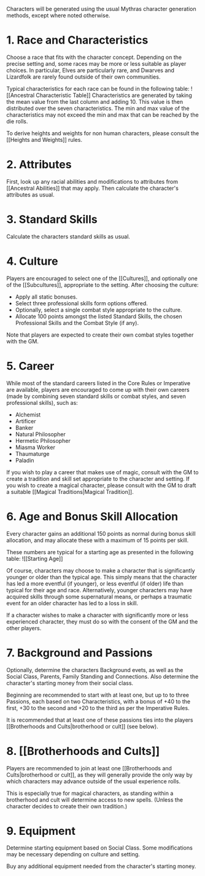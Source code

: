 Characters will be generated using the usual Mythras character generation methods, except where noted otherwise.

# 1. Race and Characteristics 
Choose a race that fits with the character concept. Depending on the precise setting and, some races may be more or less suitable as player choices. In particular, Elves are particularly rare, and Dwarves and Lizardfolk are rarely found outside of their own communities. 

Typical characteristics for each race can be found in the following table:
![[Ancestral Characteristic Table]]
Characteristics are generated by taking the mean value from the last column and adding 10. This value is then distributed over the seven characteristics. The min and max value of the characteristics may not exceed the min and max that can be reached by the die rolls.

To derive heights and weights for non human characters, please consult the [[Heights and Weights]] rules.

# 2. Attributes
First, look up any racial abilities and modifications to attributes from [[Ancestral Abilities]] that may apply. Then calculate the character's attributes as usual.


# 3. Standard Skills
Calculate the characters standard skills as usual.


# 4. Culture 
Players are encouraged to select one of the [[Cultures]], and optionally one of the [[Subcultures]], appropriate to the setting. After choosing the culture:
- Apply all static bonuses.
- Select three professional skills form options offered.
- Optionally, select a single combat style appropriate to the culture.
- Allocate 100 points amongst the listed Standard Skills, the chosen Professional Skills and the Combat Style (if any).

Note that players are expected to create their own combat styles together with the GM.


# 5. Career 
While most of the standard careers listed in the Core Rules or Imperative are available, players are encouraged to come up with their own careers (made by combining seven standard skills or combat styles, and seven professional skills), such as:
- Alchemist
- Artificer
- Banker
- Natural Philosopher
- Hermetic Philosopher
- Miasma Worker 
- Thaumaturge
- Paladin

If you wish to play a career that makes use of magic, consult with the GM to create a tradition and skill set appropriate to the character and setting. If you wish to create a magical character, please consult with the GM to draft a suitable [[Magical Traditions|Magical Tradition]].


# 6. Age and Bonus Skill Allocation 
Every character gains an additional 150 points as normal during bonus skill allocation, and may allocate these with a maximum of 15 points per skill. 

These numbers are typical for a starting age as presented in the following table:
![[Starting Age]]

Of course, characters may choose to make a character that is significantly younger or older than the typical age. This simply means that the character has led a more eventful (if younger), or less eventful (if older) life than typical for their age and race. Alternatively, younger characters may have acquired skills through some supernatural means, or perhaps a traumatic event for an older character has led to a loss in skill.

If a character wishes to make a character with significantly more or less experienced character, they must do so with the consent of the GM and the other players.


# 7. Background and Passions
Optionally, determine the characters Background evets, as well as the Social Class, Parents, Family Standing and Connections. Also determine the character's starting money from their social class.

Beginning are recommended to start with at least one, but up to to three Passions, each
based on two Characteristics, with a bonus of +40 to the first, +30 to the second and +20 to the third as per the Imperative Rules. 

It is recommended that at least one of these passions ties into the players [[Brotherhoods and Cults|brotherhood or cult]] (see below).


# 8. [[Brotherhoods and Cults]]
Players are recommended to join at least one [[Brotherhoods and Cults|brotherhood or cult]], as they will generally provide the only way by which characters may advance outside of the usual experience rolls. 

This is especially true for magical characters, as standing within a brotherhood and cult will determine access to new spells. (Unless the character decides to create their own tradition.)


# 9. Equipment
Determine starting equipment based on Social Class. Some modifications may be necessary depending on culture and setting.

Buy any additional equipment needed from the character's starting money.


